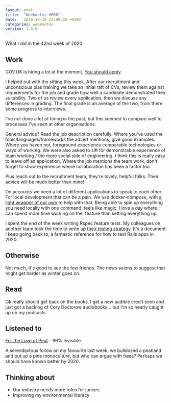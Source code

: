 ```yaml
---
layout: post
title:  "Weeknotes #006"
date:   2020-10-18 22:09:00 +0100
categories: weeknotes
version: 1.0.0
---
```


What I did in the 42nd week of 2020

## Work

GOV.UK is hiring a lot at the moment. [You should apply][work-at-gds].

I helped out with the sifting this week. After our recruitment and unconscious bias training we take an initial raft of CVs, review them against requirements for the job and grade how well a candidate demonstrated their suitability. Two of us review every application, then we discuss any differences in grading. The final grade is an average of the two, from there some progress to interviews.

I've not done a lot of hiring in the past, but this seemed to compare well to processes I've seen at other organisations.

General advice? Read the job description carefully. Where you've used the tools/languages/frameworks the advert mentions, give good examples. Where you haven not, foreground experience comparable technologies or ways of working. We were also asked to sift for demonstrable experience of team working / the more social side of engineering. I think this is really easy to leave off an application. Where the job mentions the team work, don't forget to show experience where collaboration has been a factor too.

Plus reach out to the recruitment team, they're lovely, helpful folks. Their advice will be much better than mine!

On accounts we need a lot of different applications to speak to each other. For local development that can be a pain. We use docker-compose, with [a light wrapper of our own][govuk-docker] to help with that. Being able to spin up everything you need locally with one command, feels like magic. I love a day where I can spend more time working on the, feature than setting everything up.

I spent the end of the week writing Rspec feature tests. My colleagues on another team took the time to write up [their testing strategy][content-pub-testing-strategy]. It's a document I keep going back to, a fantastic reference for how to test Rails apps in 2020.

## Otherwise

Not much, It's good to see the few friends. The news seems to suggest that might get harder as winter goes  on.

## Read

Ok really should get back on the books, I get a new audible credit soon and just got a backlog of Cory Doctorow audiobooks... but I'm so nearly caught up on my podcasts.

## Listened to

[For the Love of Peat][for-the-love-of-peat] - 99% Invisible.

A serendipitous follow on my favourite last week, we bulldozed a peatland and put up a pine monoculture, but who can argue with trees? Perhaps we should have known better by 2020.

## Thinking about

- Our industry needs more roles for juniors
- Improving my environmental literacy

[work-at-gds]: https://www.gov.uk/government/organisations/government-digital-service/about/recruitment
[govuk-docker]: https://github.com/alphagov/govuk-docker
[content-pub-testing-strategy]: https://github.com/alphagov/content-publisher/blob/master/docs/testing-strategy.md
[for-the-love-of-peat]: https://99percentinvisible.org/episode/for-the-love-of-peat/
